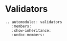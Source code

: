 # Validators

```{eval-rst}
.. automodule:: validators
   :members:
   :show-inheritance:
   :undoc-members:
```
